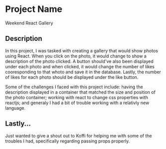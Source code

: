 # Project Name
 Weekend React Gallery

## Description
In this project, I was tasked with creating a gallery that would show photos using React. When you click on the photo, it would change to show a description of the photo clicked. A button should've also been displayed under each photo and when clicked, it would change the number of likes cooresponding to that whoto and save it in the database. Lastly, the number of likes for each photo should be displayed under the like button. 

Some of the challenges I faced with this project include: having the description displayed in a container that matched the size and position of the photo container; working with react to change css properties with reactjs; and generaly I had a bit of trouble working with a relativly new language. 

## Lastly...

Just wanted to give a shout out to Koffi for helping me with some of the troubles I had, specifically regarding passing props properly. 



